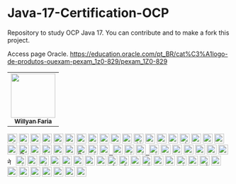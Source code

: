 # Java-17-Certification-OCP
Repository to study OCP Java 17. You can contribute and to make a fork this project.

Access page Oracle.
https://education.oracle.com/pt_BR/cat%C3%A1logo-de-produtos-ouexam-pexam_1z0-829/pexam_1Z0-829

<table>
<tbody>
<tr>

<td align="center">
<a href="https://github.com/fariawillyan">
<img src ="https://avatars.githubusercontent.com/u/59929628?v=4" width="100px;" alt style="max-width: 100%;">

<br>
<sub>
<b>Willyan Faria</b>
</sub>
</a>
<br>

<a href="https://github.com/Fariawillyan/Java-17-Certification-OCP">
</td>

<tr>
<tbody>
<table>

<kbd><a href="/Fariawillyan/Java-17-Certification-OCP/blob/main/translations/README.al.md"><img title="Shqip" alt="Shqip" src="https://camo.githubusercontent.com/39ee21a94b2dbda9d2a0ca8c676b4eaf8bad87b6196f3c400db204fb1dc73997/68747470733a2f2f63646e2e737461746963616c792e636f6d2f67682f686a6e696c73736f6e2f636f756e7472792d666c6167732f6d61737465722f7376672f616c2e737667" data-canonical-src="https://cdn.staticaly.com/gh/hjnilsson/country-flags/master/svg/al.svg" style="max-width: 100%;" width="22"></a></kbd>
<kbd><a href="/Fariawillyan/Java-17-Certification-OCP/blob/main/translations/README.uz.md"><img title="Uzbek" alt="Uzbek language" src="https://camo.githubusercontent.com/3e36418655e6b608c7b24acc7c601d20bb164db264d791233c9acc993f667365/68747470733a2f2f63646e2e737461746963616c792e636f6d2f67682f686a6e696c73736f6e2f636f756e7472792d666c6167732f6d61737465722f7376672f757a2e737667" data-canonical-src="https://cdn.staticaly.com/gh/hjnilsson/country-flags/master/svg/uz.svg" style="max-width: 100%;" width="22"></a></kbd>
<kbd><a href="/Fariawillyan/first-contributions/blob/main/translations/README.aze.md"><img title="Azərbaycan dili" alt="Azərbaycan dili" src="https://camo.githubusercontent.com/430a8a4a0cfaa93fa76ee1d868cb17f048be8bbe0f9cb37b55527063849e5e77/68747470733a2f2f63646e2e737461746963616c6c792e696f2f666c6167732f617a2e737667" data-canonical-src="https://cdn.statically.io/flags/az.svg" style="max-width: 100%;" width="22"></a></kbd>
<kbd><a href="/Fariawillyan/first-contributions/blob/main/translations/README.bn.md"><img title="বাংলা" alt="বাংলা" src="https://camo.githubusercontent.com/d96c24d563694cbbc4b88f8b18662d29d73b148c7336d72d25ef10368513f8d2/68747470733a2f2f63646e2e737461746963616c792e636f6d2f67682f686a6e696c73736f6e2f636f756e7472792d666c6167732f6d61737465722f7376672f62642e737667" data-canonical-src="https://cdn.staticaly.com/gh/hjnilsson/country-flags/master/svg/bd.svg" style="max-width: 100%;" width="22"></a></kbd>
<kbd><a href="/Fariawillyan/first-contributions/blob/main/translations/README.bg.md"><img title="Bulgarian" alt="Bulgarian" src="https://camo.githubusercontent.com/130e7e362566cdc2f86a92db7f41cb3c5aacbdf8026f4a5aef707848fc1143bc/68747470733a2f2f63646e2e737461746963616c792e636f6d2f67682f686a6e696c73736f6e2f636f756e7472792d666c6167732f6d61737465722f7376672f62672e737667" data-canonical-src="https://cdn.staticaly.com/gh/hjnilsson/country-flags/master/svg/bg.svg" style="max-width: 100%;" width="22"></a></kbd>
<kbd><a href="/Fariawillyan/Java-17-Certification-OCP/Readmes/README.pt_br.md"><img title="Português" alt="Português" src="https://camo.githubusercontent.com/dcc375ada213d3ac04a9781518098cd4d071601bc2ccfc120025cc32b6d38fab/68747470733a2f2f63646e2e737461746963616c792e636f6d2f67682f686a6e696c73736f6e2f636f756e7472792d666c6167732f6d61737465722f7376672f62722e737667" data-canonical-src="https://cdn.staticaly.com/gh/hjnilsson/country-flags/master/svg/br.svg" style="max-width: 100%;" width="22"></a></kbd>
<kbd><a href="/Fariawillyan/first-contributions/blob/main/translations/README.ca.md"><img title="Català" alt="Català" src="https://camo.githubusercontent.com/569cd37a25c8ae2d5a5c18e22918683cb6f36746019a6e08069c3e0c56bfeb49/68747470733a2f2f6669727374636f6e747269627574696f6e732e6769746875622e696f2f6173736574732f526561646d652f636174616c616e312e706e67" data-canonical-src="https://firstcontributions.github.io/assets/Readme/catalan1.png" style="max-width: 100%;" width="22"></a></kbd>
<kbd><a href="/Fariawillyan/first-contributions/blob/main/translations/README.zh-cn.md"><img title="中文 (Simplified)" alt="中文 (Simplified)" src="https://camo.githubusercontent.com/1941ec335fb79b727cb36e5e2e5fc5047676615c07028f3df1fe6f4d68aa862d/68747470733a2f2f63646e2e737461746963616c792e636f6d2f67682f686a6e696c73736f6e2f636f756e7472792d666c6167732f6d61737465722f7376672f636e2e737667" data-canonical-src="https://cdn.staticaly.com/gh/hjnilsson/country-flags/master/svg/cn.svg" style="max-width: 100%;" width="22"></a></kbd>
<kbd><a href="/Fariawillyan/first-contributions/blob/main/translations/README.cs.md"><img title="Czech" alt="Czech" src="https://camo.githubusercontent.com/44d4b326e75e8aec6e4ab16cf1b043fbe744ca81b569d9bbf581a0cfb3be624d/68747470733a2f2f63646e2e737461746963616c792e636f6d2f67682f686a6e696c73736f6e2f636f756e7472792d666c6167732f6d61737465722f7376672f637a2e737667" data-canonical-src="https://cdn.staticaly.com/gh/hjnilsson/country-flags/master/svg/cz.svg" style="max-width: 100%;" width="22"></a></kbd>
<kbd><a href="/Fariawillyan/first-contributions/blob/main/translations/README.de.md"><img title="Deutsch" alt="Deutsch" src="https://camo.githubusercontent.com/8d6d7cc6c232bddbdd753c9de78339452dc5ae069912e42ef302e2d01462a874/68747470733a2f2f63646e2e737461746963616c792e636f6d2f67682f686a6e696c73736f6e2f636f756e7472792d666c6167732f6d61737465722f7376672f64652e737667" data-canonical-src="https://cdn.staticaly.com/gh/hjnilsson/country-flags/master/svg/de.svg" style="max-width: 100%;" width="22"></a></kbd>
<kbd><a href="/Fariawillyan/first-contributions/blob/main/translations/README.da.md"><img title="Dansk" alt="Dansk" src="https://camo.githubusercontent.com/a58d0e6c7610854930984426de2cfb6a8321f8081458c3184ab8b27c82397095/68747470733a2f2f63646e2e737461746963616c792e636f6d2f67682f686a6e696c73736f6e2f636f756e7472792d666c6167732f6d61737465722f7376672f646b2e737667" data-canonical-src="https://cdn.staticaly.com/gh/hjnilsson/country-flags/master/svg/dk.svg" style="max-width: 100%;" width="22"></a></kbd>
<kbd><a href="/Fariawillyan/first-contributions/blob/main/translations/README.eg.md"><img title="العربية" alt="العربية" src="https://camo.githubusercontent.com/7d62ea0da8a24bad4c63b11c9062421353302085f17a0e3bd2e2024602f7df4e/68747470733a2f2f63646e2e737461746963616c792e636f6d2f67682f686a6e696c73736f6e2f636f756e7472792d666c6167732f6d61737465722f7376672f65672e737667" data-canonical-src="https://cdn.staticaly.com/gh/hjnilsson/country-flags/master/svg/eg.svg" style="max-width: 100%;" width="22"></a></kbd>
<kbd><a href="/Fariawillyan/first-contributions/blob/main/translations/README.es.md"><img title="Española" alt="Española" src="https://camo.githubusercontent.com/a11e164175e7890c636dd813ea182175a8f4bf8819100113b50e42b1547af9f5/68747470733a2f2f63646e2e737461746963616c792e636f6d2f67682f686a6e696c73736f6e2f636f756e7472792d666c6167732f6d61737465722f7376672f65732e737667" data-canonical-src="https://cdn.staticaly.com/gh/hjnilsson/country-flags/master/svg/es.svg" style="max-width: 100%;" width="22"></a></kbd>
<kbd><a href="/Fariawillyan/first-contributions/blob/main/translations/README.fr.md"><img title="Française" alt="Française" src="https://camo.githubusercontent.com/eca0a3b262d6b462e900788e95d5ee93ab9d1dad4c38e08d0a9fce719e0e5641/68747470733a2f2f63646e2e737461746963616c792e636f6d2f67682f686a6e696c73736f6e2f636f756e7472792d666c6167732f6d61737465722f7376672f66722e737667" data-canonical-src="https://cdn.staticaly.com/gh/hjnilsson/country-flags/master/svg/fr.svg" style="max-width: 100%;" width="22"></a></kbd>
<kbd><a href="/Fariawillyan/first-contributions/blob/main/translations/README.gl.md"><img title="Galego" alt="Galego" src="https://camo.githubusercontent.com/a9d9218f639cd6f77147483f18676560cd4aa6449673c8f1cf70ac83adbcbdfd/68747470733a2f2f75706c6f61642e77696b696d656469612e6f72672f77696b6970656469612f636f6d6d6f6e732f7468756d622f362f36342f466c61675f6f665f47616c696369612e7376672f3132303070782d466c61675f6f665f47616c696369612e7376672e706e67" data-canonical-src="https://upload.wikimedia.org/wikipedia/commons/thumb/6/64/Flag_of_Galicia.svg/1200px-Flag_of_Galicia.svg.png" style="max-width: 100%;" width="22"></a></kbd>
<kbd><a href="/Fariawillyan/first-contributions/blob/main/translations/README.gr.md"><img title="Ελληνικά" alt="Ελληνικά" src="https://camo.githubusercontent.com/33fe50cd74a30aeaba5237108fc30401138d316a198db3317a0f3b39e16cb1ef/68747470733a2f2f63646e2e737461746963616c792e636f6d2f67682f686a6e696c73736f6e2f636f756e7472792d666c6167732f6d61737465722f7376672f67722e737667" data-canonical-src="https://cdn.staticaly.com/gh/hjnilsson/country-flags/master/svg/gr.svg" style="max-width: 100%;" width="22"></a></kbd>
<kbd><a href="/Fariawillyan/first-contributions/blob/main/translations/README.ge.md"><img title="ქართული" alt="ქართული" src="https://camo.githubusercontent.com/f76f2576a466057ecfda469d506986529407e103de80c5befed60d8dfa5cd81b/68747470733a2f2f63646e2e737461746963616c792e636f6d2f67682f686a6e696c73736f6e2f636f756e7472792d666c6167732f6d61737465722f7376672f67652e737667" data-canonical-src="https://cdn.staticaly.com/gh/hjnilsson/country-flags/master/svg/ge.svg" style="max-width: 100%;" width="22"></a></kbd>
<kbd><a href="/Fariawillyan/first-contributions/blob/main/translations/README.hu.md"><img title="Magyar" alt="Magyar" src="https://camo.githubusercontent.com/1c311d41913e156db10f5b857c4f3b19647d17f170aa32423e7b309237e40f8b/68747470733a2f2f63646e2e737461746963616c792e636f6d2f67682f686a6e696c73736f6e2f636f756e7472792d666c6167732f6d61737465722f7376672f68752e737667" data-canonical-src="https://cdn.staticaly.com/gh/hjnilsson/country-flags/master/svg/hu.svg" style="max-width: 100%;" width="22"></a></kbd>
<kbd><a href="/Fariawillyan/first-contributions/blob/main/translations/README.id.md"><img title="Bahasa Indonesia" alt="Bahasa Indonesia" src="https://camo.githubusercontent.com/c96762f2ead7c2eb32efa07585a91da8940c05b380970f2e7315f654a8c1412d/68747470733a2f2f63646e2e737461746963616c792e636f6d2f67682f686a6e696c73736f6e2f636f756e7472792d666c6167732f6d61737465722f7376672f69642e737667" data-canonical-src="https://cdn.staticaly.com/gh/hjnilsson/country-flags/master/svg/id.svg" style="max-width: 100%;" width="22"></a></kbd>
<kbd><a href="/Fariawillyan/first-contributions/blob/main/translations/README.hb.md"><img title="עִברִית" alt="עִברִית" src="https://camo.githubusercontent.com/578173c1257078b1b00c556d573b4f703a32d627812f39e4f3722b74d7f909bf/68747470733a2f2f63646e2e737461746963616c792e636f6d2f67682f686a6e696c73736f6e2f636f756e7472792d666c6167732f6d61737465722f7376672f696c2e737667" data-canonical-src="https://cdn.staticaly.com/gh/hjnilsson/country-flags/master/svg/il.svg" style="max-width: 100%;" width="22"></a></kbd>
<kbd><a href="/Fariawillyan/first-contributions/blob/main/translations/Translations.md"><img title="हिंदी/ગુજરાતી/मराठी/മലയാളം/ಕನ್ನಡ/తెలుగు/छत्तीसगढ़ी/বাংলা/தமிழ்" alt="हिंदी/ગુજરાતી/मराठी/മലയാളം/ಕನ್ನಡ/తెలుగు/छत्तीसगढ़ी/বাংলা/தமிழ்" src="https://camo.githubusercontent.com/32664be6362a3b126c0c9fdc8a4fd3ce461ddd907cf0c13a88b02cf65934c8f2/68747470733a2f2f63646e2e737461746963616c792e636f6d2f67682f686a6e696c73736f6e2f636f756e7472792d666c6167732f6d61737465722f7376672f696e2e737667" data-canonical-src="https://cdn.staticaly.com/gh/hjnilsson/country-flags/master/svg/in.svg" style="max-width: 100%;" width="22"></a></kbd>
<kbd><a href="/Fariawillyan/first-contributions/blob/main/translations/README.ta.md"><img title="தமிழ்" alt="தமிழ்" src="https://camo.githubusercontent.com/157e3202aae6aa447126e9673fa0bbee3f42a14cb890c8bbbc844ce1099e1085/68747470733a2f2f63646e2e737461746963616c792e636f6d2f67682f686a6e696c73736f6e2f636f756e7472792d666c6167732f6d61737465722f7376672f6c6b2e737667" data-canonical-src="https://cdn.staticaly.com/gh/hjnilsson/country-flags/master/svg/lk.svg" style="max-width: 100%;" width="22"></a></kbd>
<kbd><a href="/Fariawillyan/first-contributions/blob/main/translations/README.fa.md"><img title="فارسی" alt="فارسی" src="https://camo.githubusercontent.com/039369269ed2406b8426b78ee994d670902f47e425520d73fe878d2a18307e36/68747470733a2f2f63646e2e737461746963616c792e636f6d2f67682f686a6e696c73736f6e2f636f756e7472792d666c6167732f6d61737465722f7376672f69722e737667" data-canonical-src="https://cdn.staticaly.com/gh/hjnilsson/country-flags/master/svg/ir.svg" style="max-width: 100%;" width="22"></a></kbd>
<kbd><a href="/Fariawillyan/first-contributions/blob/main/translations/README.it.md"><img title="Italiano" alt="Italiano" src="https://camo.githubusercontent.com/287511a6400efa3221ad4a09af10c73c775385b362f44d45e95e679adacb475c/68747470733a2f2f63646e2e737461746963616c792e636f6d2f67682f686a6e696c73736f6e2f636f756e7472792d666c6167732f6d61737465722f7376672f69742e737667" data-canonical-src="https://cdn.staticaly.com/gh/hjnilsson/country-flags/master/svg/it.svg" style="max-width: 100%;" width="22"></a></kbd>
<kbd><a href="/Fariawillyan/first-contributions/blob/main/translations/README.ja.md"><img title="日本語" alt="日本語" src="https://camo.githubusercontent.com/3f2f0fafd34795d5d09cb54a4408dd12da0eca5ff1375d42ffebdc52eec6b240/68747470733a2f2f63646e2e737461746963616c792e636f6d2f67682f686a6e696c73736f6e2f636f756e7472792d666c6167732f6d61737465722f7376672f6a702e737667" data-canonical-src="https://cdn.staticaly.com/gh/hjnilsson/country-flags/master/svg/jp.svg" style="max-width: 100%;" width="22"></a></kbd>
<kbd><a href="/Fariawillyan/first-contributions/blob/main/translations/README.si.md"><img title="සිංහල" alt="සිංහල" src="https://camo.githubusercontent.com/157e3202aae6aa447126e9673fa0bbee3f42a14cb890c8bbbc844ce1099e1085/68747470733a2f2f63646e2e737461746963616c792e636f6d2f67682f686a6e696c73736f6e2f636f756e7472792d666c6167732f6d61737465722f7376672f6c6b2e737667" data-canonical-src="https://cdn.staticaly.com/gh/hjnilsson/country-flags/master/svg/lk.svg" style="max-width: 100%;" width="22"></a></kbd>
<kbd><a href="/Fariawillyan/first-contributions/blob/main/translations/README.kws.md"><img title="Kiswahili (Kenya)" alt="Kiswahili (Kenya)" src="https://camo.githubusercontent.com/0c3b07d25f5de7ac5b9318a5993304406cb8a9572c97f0b2bffaa9da34f7ecc1/68747470733a2f2f63646e2e737461746963616c792e636f6d2f67682f686a6e696c73736f6e2f636f756e7472792d666c6167732f6d61737465722f7376672f6b652e737667" data-canonical-src="https://cdn.staticaly.com/gh/hjnilsson/country-flags/master/svg/ke.svg" style="max-width: 100%;" width="22"></a></kbd>
<kbd><a href="/Fariawillyan/first-contributions/blob/main/translations/README.ko.md"><img title="한국어" alt="한국어" src="https://camo.githubusercontent.com/8242759d888be9d790ae4b040fe66a34504e8012f04fe66d56a5439f28251525/68747470733a2f2f63646e2e737461746963616c792e636f6d2f67682f686a6e696c73736f6e2f636f756e7472792d666c6167732f6d61737465722f7376672f6b722e737667" data-canonical-src="https://cdn.staticaly.com/gh/hjnilsson/country-flags/master/svg/kr.svg" style="max-width: 100%;" width="22"> <img title="한국어" alt="한국어" src="https://camo.githubusercontent.com/45bf29d593f944f2948e5370e45d9eaee97e181ad076c2ab305a7b4c2d206e6b/68747470733a2f2f63646e2e737461746963616c792e636f6d2f67682f686a6e696c73736f6e2f636f756e7472792d666c6167732f6d61737465722f7376672f6b702e737667" data-canonical-src="https://cdn.staticaly.com/gh/hjnilsson/country-flags/master/svg/kp.svg" style="max-width: 100%;" width="22"></a></kbd>
<kbd><a href="/Fariawillyan/first-contributions/blob/main/translations/README.lt.md"><img title="Lietuvių kalba" alt="Lietuvių kalba" src="https://camo.githubusercontent.com/92f7d00231ec6744806d4d0df2b34711379cb1b778ad879fc6b2f990295771fe/68747470733a2f2f63646e2e737461746963616c792e636f6d2f67682f686a6e696c73736f6e2f636f756e7472792d666c6167732f6d61737465722f7376672f6c742e737667" data-canonical-src="https://cdn.staticaly.com/gh/hjnilsson/country-flags/master/svg/lt.svg" style="max-width: 100%;" width="22"></a></kbd>
<kbd><a href="/Fariawillyan/first-contributions/blob/main/translations/README.ro.md"><img title="Limba Română" alt="Limba Română" src="https://camo.githubusercontent.com/7f54939b2830a0a55b5c0960064070a84fd9c7d75e6b81a491482a7358186275/68747470733a2f2f63646e2e737461746963616c792e636f6d2f67682f686a6e696c73736f6e2f636f756e7472792d666c6167732f6d61737465722f7376672f6d642e737667" data-canonical-src="https://cdn.staticaly.com/gh/hjnilsson/country-flags/master/svg/md.svg" style="max-width: 100%;" width="22"> <img title="Limba Română" alt="Limba Română" src="https://camo.githubusercontent.com/cc40fd2c164b50ee7ed9dcaf18315257b3f089107164bae680c13284df5d2c0e/68747470733a2f2f63646e2e737461746963616c792e636f6d2f67682f686a6e696c73736f6e2f636f756e7472792d666c6167732f6d61737465722f7376672f726f2e737667" data-canonical-src="https://cdn.staticaly.com/gh/hjnilsson/country-flags/master/svg/ro.svg" style="max-width: 100%;" width="22"></a></kbd>
<kbd><a href="/Fariawillyan/first-contributions/blob/main/translations/README.mm_unicode.md"><img title="မြန်မာ" alt="မြန်မာ" src="https://camo.githubusercontent.com/e1fce929b01c85033e45cc9b656f00a5ed05593c4ee84dbf4a935a5f2aa14fcc/68747470733a2f2f63646e2e737461746963616c792e636f6d2f67682f686a6e696c73736f6e2f636f756e7472792d666c6167732f6d61737465722f7376672f6d6d2e737667" data-canonical-src="https://cdn.staticaly.com/gh/hjnilsson/country-flags/master/svg/mm.svg" style="max-width: 100%;" width="22"></a></kbd>
<kbd><a href="/Fariawillyan/first-contributions/blob/main/translations/README.mk.md"><img title="Македонски" alt="Македонски" src="https://camo.githubusercontent.com/131183114d9a53cf4140a604c5f68cd3179740ff9d313427c19ab0903b92cd23/68747470733a2f2f63646e2e737461746963616c792e636f6d2f67682f686a6e696c73736f6e2f636f756e7472792d666c6167732f6d61737465722f7376672f6d6b2e737667" data-canonical-src="https://cdn.staticaly.com/gh/hjnilsson/country-flags/master/svg/mk.svg" style="max-width: 100%;" width="22"></a></kbd>
<kbd><a href="/Fariawillyan/first-contributions/blob/main/translations/README.mx.md"><img title="Español de México" alt="Español de México" src="https://camo.githubusercontent.com/dd377f4d8310c48afe55cdf6426b9d10a311e8054c933f0b484375528f1ce738/68747470733a2f2f63646e2e737461746963616c792e636f6d2f67682f686a6e696c73736f6e2f636f756e7472792d666c6167732f6d61737465722f7376672f6d782e737667" data-canonical-src="https://cdn.staticaly.com/gh/hjnilsson/country-flags/master/svg/mx.svg" style="max-width: 100%;" width="22"></a></kbd>
<kbd><a href="/Fariawillyan/first-contributions/blob/main/translations/README.my.md"><img title="Bahasa Melayu / بهاس ملايو‎ / Malay" alt="Bahasa Melayu / بهاس ملايو‎ / Malay" src="https://camo.githubusercontent.com/0f053bde6ea9dd79d42a12576964a5cf72caf55d518d831cbdd5470b63f0278d/68747470733a2f2f63646e2e737461746963616c792e636f6d2f67682f686a6e696c73736f6e2f636f756e7472792d666c6167732f6d61737465722f7376672f6d792e737667" data-canonical-src="https://cdn.staticaly.com/gh/hjnilsson/country-flags/master/svg/my.svg" style="max-width: 100%;" width="22"></a></kbd>
<kbd><a href="/Fariawillyan/first-contributions/blob/main/translations/README.nl.md"><img title="Dutch" alt="Dutch" src="https://camo.githubusercontent.com/b8df2a099e1ede70851096e734e1a4cbf1255935e2abda2a46c42318a99418d0/68747470733a2f2f63646e2e737461746963616c792e636f6d2f67682f686a6e696c73736f6e2f636f756e7472792d666c6167732f6d61737465722f7376672f6e6c2e737667" data-canonical-src="https://cdn.staticaly.com/gh/hjnilsson/country-flags/master/svg/nl.svg" style="max-width: 100%;" width="22"></a></kbd>
<kbd><a href="/Fariawillyan/first-contributions/blob/main/translations/README.no.md"><img title="Norsk" alt="Norsk" src="https://camo.githubusercontent.com/a91dccce61aa391b2a49b811b92e21664ea20653e7ec3153f708ac4049ec3c90/68747470733a2f2f63646e2e737461746963616c792e636f6d2f67682f686a6e696c73736f6e2f636f756e7472792d666c6167732f6d61737465722f7376672f6e6f2e737667" data-canonical-src="https://cdn.staticaly.com/gh/hjnilsson/country-flags/master/svg/no.svg" style="max-width: 100%;" width="22"></a></kbd>
<kbd><a href="/Fariawillyan/first-contributions/blob/main/translations/README.np.md"><img title="नेपाली" alt="नेपाली" src="https://camo.githubusercontent.com/bdfa56dd5cd2a92300b5191beda9e8ff0a3c977deedf9a329b22712ef8e7c21a/68747470733a2f2f63646e2e737461746963616c792e636f6d2f67682f686a6e696c73736f6e2f636f756e7472792d666c6167732f6d61737465722f7376672f6e702e737667" data-canonical-src="https://cdn.staticaly.com/gh/hjnilsson/country-flags/master/svg/np.svg" style="max-width: 100%;" width="15"></a></kbd>
<kbd><a href="/Fariawillyan/first-contributions/blob/main/translations/README.tl.md"><img title="Wikang Filipino" alt="Wikang Filipino" src="https://camo.githubusercontent.com/f6f9e4bed93cd10dd904ca42d3b40bb22437037ff1c12dbe0e387e645aff86e1/68747470733a2f2f63646e2e737461746963616c792e636f6d2f67682f686a6e696c73736f6e2f636f756e7472792d666c6167732f6d61737465722f7376672f70682e737667" data-canonical-src="https://cdn.staticaly.com/gh/hjnilsson/country-flags/master/svg/ph.svg" style="max-width: 100%;" width="22"></a></kbd>
<kbd><a href="/Fariawillyan/first-contributions/blob/main/translations/README.en-pirate.md"><img title="English (Pirate)" alt="English (Pirate)" src="https://camo.githubusercontent.com/5bc0a2a7dc08cd627e76fb455bd49ec6b4a00ffb1ef48cfb38acb6c09142cc80/68747470733a2f2f6669727374636f6e747269627574696f6e732e6769746875622e696f2f6173736574732f526561646d652f7069726174652e706e67" data-canonical-src="https://firstcontributions.github.io/assets/Readme/pirate.png" style="max-width: 100%;" width="22"></a></kbd>
<kbd><a href="/Fariawillyan/first-contributions/blob/main/translations/README.ur.md"><img title="اُاردو" alt="اردو" src="https://camo.githubusercontent.com/9a69ed4799ef8bd687afefb8934372e75325ce67826c390111d70a0defd59381/68747470733a2f2f63646e2e737461746963616c792e636f6d2f67682f686a6e696c73736f6e2f636f756e7472792d666c6167732f6d61737465722f7376672f706b2e737667" data-canonical-src="https://cdn.staticaly.com/gh/hjnilsson/country-flags/master/svg/pk.svg" style="max-width: 100%;" width="22"></a></kbd>
<kbd><a href="/Fariawillyan/first-contributions/blob/main/translations/README.pl.md"><img title="Polski" alt="Polski" src="https://camo.githubusercontent.com/a97add5600db4b5bcafe231848ad32be681c14dd274fa98336c20cfc6b0c8f52/68747470733a2f2f63646e2e737461746963616c792e636f6d2f67682f686a6e696c73736f6e2f636f756e7472792d666c6167732f6d61737465722f7376672f706c2e737667" data-canonical-src="https://cdn.staticaly.com/gh/hjnilsson/country-flags/master/svg/pl.svg" style="max-width: 100%;" width="22"></a></kbd>
<kbd><a href="/Fariawillyan/first-contributions/blob/main/translations/README.pt-pt.md"><img title="Português (Portugal)" alt="Português (Portugal)" src="https://camo.githubusercontent.com/4c6e1ed97d68d53dbec36cdd74195b1c1e765f79846c49b3ec938f768d69a8b9/68747470733a2f2f63646e2e737461746963616c792e636f6d2f67682f686a6e696c73736f6e2f636f756e7472792d666c6167732f6d61737465722f7376672f70742e737667" data-canonical-src="https://cdn.staticaly.com/gh/hjnilsson/country-flags/master/svg/pt.svg" style="max-width: 100%;" width="22"></a></kbd>
<kbd><a href="/Fariawillyan/first-contributions/blob/main/translations/README.ru.md"><img title="Русский язык" alt="Русский язык" src="https://camo.githubusercontent.com/4c820a968e4d8eb5ce2e93cb7a9463e4cf4e1dc164060296d4ce7dcf97ec503a/68747470733a2f2f63646e2e737461746963616c792e636f6d2f67682f686a6e696c73736f6e2f636f756e7472792d666c6167732f6d61737465722f7376672f72752e737667" data-canonical-src="https://cdn.staticaly.com/gh/hjnilsson/country-flags/master/svg/ru.svg" style="max-width: 100%;" width="22"></a></kbd>
<kbd><a href="/Fariawillyan/first-contributions/blob/main/translations/README.ar.md"><img title="عربى" alt="عربى" src="https://camo.githubusercontent.com/e578a12e9ac6cb2540e9ed363e3ba7bb5bbbca3a041161dc1220363f3ec82ddd/68747470733a2f2f63646e2e737461746963616c792e636f6d2f67682f686a6e696c73736f6e2f636f756e7472792d666c6167732f6d61737465722f7376672f73612e737667" data-canonical-src="https://cdn.staticaly.com/gh/hjnilsson/country-flags/master/svg/sa.svg" style="max-width: 100%;" width="22"></a></kbd>
<kbd><a href="/Fariawillyan/first-contributions/blob/main/translations/README.se.md"><img title="Svenska" alt="Svenska" src="https://camo.githubusercontent.com/569b4cf84b9d6467d7323f60f1cc174eb6e769d9ef0597cd79e47e5676e55c33/68747470733a2f2f63646e2e737461746963616c792e636f6d2f67682f686a6e696c73736f6e2f636f756e7472792d666c6167732f6d61737465722f7376672f73652e737667" data-canonical-src="https://cdn.staticaly.com/gh/hjnilsson/country-flags/master/svg/se.svg" style="max-width: 100%;" width="22"></a></kbd>
<kbd><a href="/Fariawillyan/first-contributions/blob/main/translations/README.slk.md"><img title="Slovenčina" alt="Slovenčina" src="https://camo.githubusercontent.com/34534979bd31942dec479f4affcb1394d0db7cc0188016b9ca404d1ba01011d3/68747470733a2f2f63646e2e737461746963616c792e636f6d2f67682f686a6e696c73736f6e2f636f756e7472792d666c6167732f6d61737465722f7376672f736b2e737667" data-canonical-src="https://cdn.staticaly.com/gh/hjnilsson/country-flags/master/svg/sk.svg" style="max-width: 100%;" width="22"></a></kbd>
<kbd><a href="/Fariawillyan/first-contributions/blob/main/translations/README.sl.md"><img title="Slovenščina" alt="Slovenščina" src="https://camo.githubusercontent.com/8fd74ed6332f83312cff751ac913ff8d27418932954e199f842b5224e8e673f7/68747470733a2f2f63646e2e737461746963616c792e636f6d2f67682f686a6e696c73736f6e2f636f756e7472792d666c6167732f6d61737465722f7376672f73692e737667" data-canonical-src="https://cdn.staticaly.com/gh/hjnilsson/country-flags/master/svg/si.svg" style="max-width: 100%;" width="22"></a></kbd>
<kbd><a href="/Fariawillyan/first-contributions/blob/main/translations/README.th.md"><img title="ภาษาไทย" alt="ภาษาไทย" src="https://camo.githubusercontent.com/ae71b1fd3523ac0c7f54d085d84e9ff40c4ba94b9fb67c28f06e8db27588de79/68747470733a2f2f63646e2e737461746963616c792e636f6d2f67682f686a6e696c73736f6e2f636f756e7472792d666c6167732f6d61737465722f7376672f74682e737667" data-canonical-src="https://cdn.staticaly.com/gh/hjnilsson/country-flags/master/svg/th.svg" style="max-width: 100%;" width="22"></a></kbd>
<kbd><a href="/Fariawillyan/first-contributions/blob/main/translations/README.tr.md"><img title="Türkçe" alt="Türkçe" src="https://camo.githubusercontent.com/56e02c175ca990aff11fd1b5e3520cccd6a0446531f0268050be840bea918dd6/68747470733a2f2f63646e2e737461746963616c792e636f6d2f67682f686a6e696c73736f6e2f636f756e7472792d666c6167732f6d61737465722f7376672f74722e737667" data-canonical-src="https://cdn.staticaly.com/gh/hjnilsson/country-flags/master/svg/tr.svg" style="max-width: 100%;" width="22"></a></kbd>
<kbd><a href="/Fariawillyan/first-contributions/blob/main/translations/README.zh-tw.md"><img title="中文(Traditional)" alt="中文(Traditional)" src="https://camo.githubusercontent.com/6861b6e50750dd0f3a35845479d4c5f16445a8f26be58b5e2f93e17da5cce231/68747470733a2f2f63646e2e737461746963616c792e636f6d2f67682f686a6e696c73736f6e2f636f756e7472792d666c6167732f6d61737465722f7376672f74772e737667" data-canonical-src="https://cdn.staticaly.com/gh/hjnilsson/country-flags/master/svg/tw.svg" style="max-width: 100%;" width="22"></a></kbd>
<kbd><a href="/Fariawillyan/first-contributions/blob/main/translations/README.ua.md"><img title="Українська" alt="Українська" src="https://camo.githubusercontent.com/ae3a3ddc3e8d59d875e94d4a0074c322c73fabf48c96152362420369bed54379/68747470733a2f2f63646e2e737461746963616c792e636f6d2f67682f686a6e696c73736f6e2f636f756e7472792d666c6167732f6d61737465722f7376672f75612e737667" data-canonical-src="https://cdn.staticaly.com/gh/hjnilsson/country-flags/master/svg/ua.svg" style="max-width: 100%;" width="22"></a></kbd>
<kbd><a href="/Fariawillyan/first-contributions/blob/main/translations/README.vn.md"><img title="Tiếng Việt" alt="Tiếng Việt" src="https://camo.githubusercontent.com/332ee2112b79987fe5e719f21a5a4440cbda34b0b1b0db252592fba61fb23c8a/68747470733a2f2f63646e2e737461746963616c792e636f6d2f67682f686a6e696c73736f6e2f636f756e7472792d666c6167732f6d61737465722f7376672f766e2e737667" data-canonical-src="https://cdn.staticaly.com/gh/hjnilsson/country-flags/master/svg/vn.svg" style="max-width: 100%;" width="22"></a></kbd>
<kbd><a href="/Fariawillyan/first-contributions/blob/main/translations/README.zul.md"><img title="Zulu (South Africa)" alt="Zulu (South Africa)" src="https://camo.githubusercontent.com/00e0018db3d3baaa8760c9389646dc509d475c735f76f1b81f02dd0beb4808f9/68747470733a2f2f63646e2e737461746963616c792e636f6d2f67682f686a6e696c73736f6e2f636f756e7472792d666c6167732f6d61737465722f7376672f7a612e737667" data-canonical-src="https://cdn.staticaly.com/gh/hjnilsson/country-flags/master/svg/za.svg" style="max-width: 100%;" width="22"></a></kbd>
<kbd><a href="/Fariawillyan/first-contributions/blob/main/translations/README.afk.md"><img title="Afrikaans (South Africa)" alt="Afrikaans (South Africa)" src="https://camo.githubusercontent.com/00e0018db3d3baaa8760c9389646dc509d475c735f76f1b81f02dd0beb4808f9/68747470733a2f2f63646e2e737461746963616c792e636f6d2f67682f686a6e696c73736f6e2f636f756e7472792d666c6167732f6d61737465722f7376672f7a612e737667" data-canonical-src="https://cdn.staticaly.com/gh/hjnilsson/country-flags/master/svg/za.svg" style="max-width: 100%;" width="22"></a></kbd>
<kbd><a href="/Fariawillyan/first-contributions/blob/main/translations/README.igb.md"><img title="Igbo (Nigeria)" alt="Igbo (Nigeria)" src="https://camo.githubusercontent.com/4e1ab6ec264573c6675ec1a284b1f1f6e38d566bbc9e13e3a405e4656b1bccdc/68747470733a2f2f63646e2e737461746963616c792e636f6d2f67682f686a6e696c73736f6e2f636f756e7472792d666c6167732f6d61737465722f7376672f6e672e737667" data-canonical-src="https://cdn.staticaly.com/gh/hjnilsson/country-flags/master/svg/ng.svg" style="max-width: 100%;" width="22"></a></kbd>
<kbd><a href="/Fariawillyan/first-contributions/blob/main/translations/README.yor.md"><img title="Yoruba (Nigeria)" alt="Yoruba (Nigeria)" src="https://camo.githubusercontent.com/4e1ab6ec264573c6675ec1a284b1f1f6e38d566bbc9e13e3a405e4656b1bccdc/68747470733a2f2f63646e2e737461746963616c792e636f6d2f67682f686a6e696c73736f6e2f636f756e7472792d666c6167732f6d61737465722f7376672f6e672e737667" data-canonical-src="https://cdn.staticaly.com/gh/hjnilsson/country-flags/master/svg/ng.svg" style="max-width: 100%;" width="22"></a></kbd>
<kbd><a href="/Fariawillyan/first-contributions/blob/main/translations/README.lv.md"><img title="Latvia" alt="Latvia" src="https://camo.githubusercontent.com/4c8d805de2b0f173b97ab2ec7aababce36ff759dcbd0c314235d94563e1e958d/68747470733a2f2f63646e2e737461746963616c792e636f6d2f67682f686a6e696c73736f6e2f636f756e7472792d666c6167732f6d61737465722f7376672f6c762e737667" data-canonical-src="https://cdn.staticaly.com/gh/hjnilsson/country-flags/master/svg/lv.svg" style="max-width: 100%;" width="22"></a></kbd>
<kbd><a href="/Fariawillyan/first-contributions/blob/main/translations/README.fi.md"><img title="Suomeksi" alt="Suomeksi" src="https://camo.githubusercontent.com/56b41a39fd0cf7deb9b5d009e6b2759067207806500f80b4704771847111123f/68747470733a2f2f63646e2e737461746963616c792e636f6d2f67682f686a6e696c73736f6e2f636f756e7472792d666c6167732f6d61737465722f7376672f66692e737667" data-canonical-src="https://cdn.staticaly.com/gh/hjnilsson/country-flags/master/svg/fi.svg" style="max-width: 100%;" width="22"></a></kbd>
<kbd><a href="/Fariawillyan/first-contributions/blob/main/translations/README.by.md"><img title="Беларуская мова" alt="Беларуская мова" src="https://camo.githubusercontent.com/5930c7196d86abbcb25c31709da70241719feee5607d5e6e4ad0dddd0053de03/68747470733a2f2f63646e2e737461746963616c792e636f6d2f67682f686a6e696c73736f6e2f636f756e7472792d666c6167732f6d61737465722f7376672f62792e737667" data-canonical-src="https://cdn.staticaly.com/gh/hjnilsson/country-flags/master/svg/by.svg" style="max-width: 100%;" width="22"></a></kbd>
<kbd><a href="/Fariawillyan/first-contributions/blob/main/translations/README.sr.md"><img title="Српски" alt="Српски" src="https://camo.githubusercontent.com/6780b755cdbacb40bd47be83a3cdc6ade5217340f1942886d2d019ed206e724e/68747470733a2f2f63646e2e737461746963616c792e636f6d2f67682f686a6e696c73736f6e2f636f756e7472792d666c6167732f6d61737465722f7376672f72732e737667" data-canonical-src="https://cdn.staticaly.com/gh/hjnilsson/country-flags/master/svg/rs.svg" style="max-width: 100%;" width="22"></a></kbd>
<kbd><a href="/Fariawillyan/first-contributions/blob/main/translations/README.kz.md"><img title="Қазақша" alt="Қазақша" src="https://camo.githubusercontent.com/f6431209120fcc71d84f72cce8158d496cb61e483789093f5e52aa0dbd849c55/68747470733a2f2f63646e2e737461746963616c792e636f6d2f67682f686a6e696c73736f6e2f636f756e7472792d666c6167732f6d61737465722f7376672f6b7a2e737667" data-canonical-src="https://cdn.staticaly.com/gh/hjnilsson/country-flags/master/svg/kz.svg" style="max-width: 100%;" width="22"></a></kbd>
<kbd><a href="/Fariawillyan/first-contributions/blob/main/translations/README.bih.md"><img title="Bosanski" alt="Bosanski" src="https://camo.githubusercontent.com/4c1a830448e36376b9722c643ce5dea740854653f44825865d9fdf785a4a940d/68747470733a2f2f63646e2e737461746963616c792e636f6d2f67682f686a6e696c73736f6e2f636f756e7472792d666c6167732f6d61737465722f7376672f62612e737667" data-canonical-src="https://cdn.staticaly.com/gh/hjnilsson/country-flags/master/svg/ba.svg" style="max-width: 100%;" width="22"></a></kbd>

